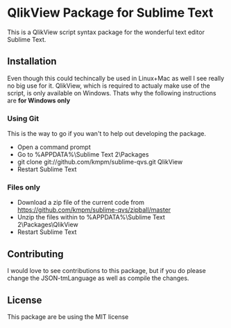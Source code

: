 # QlikView Package for Sublime Text
This is a QlikView script syntax package for the wonderful text editor
Sublime Text.


## Installation
Even though this could techincally be used in Linux+Mac as well I see really no big use for it.
QlikView, which is required to actualy make use of the script, is only available on Windows.
Thats why the following instructions are __for Windows only__

### Using Git 
This is the way to go if you wan't to help out developing the package.

* Open a command prompt
* Go to %APPDATA%\Sublime Text 2\Packages
* git clone git://github.com/kmpm/sublime-qvs.git QlikView
* Restart Sublime Text

### Files only
* Download a zip file of the current code from https://github.com/kmpm/sublime-qvs/zipball/master
* Unzip the files within to %APPDATA%\Sublime Text 2\Packages\QlikView
* Restart Sublime Text

## Contributing
I would love to see contributions to this package, but if you do please change the JSON-tmLanguage
as well as compile the changes.


## License
This package are be using the MIT license